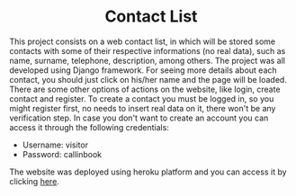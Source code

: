 <h1 : align="center">Contact List</h1>

This project consists on a web contact list, in which will be stored some contacts with some of their respective informations (no real data), such as name, surname, telephone, description, among others. The project was all developed using Django framework.
For seeing more details about each contact, you should just click on his/her name and the page will be loaded. There are some other options of actions on the website, like login, create contact and register. To create a contact you must be logged in, so you might register first, no needs to insert real data on it, there won't be any verification step. In case you don't want to create an account you can access it through the following credentials:
<ul>
   <li>Username: visitor
   <li>Password: callinbook
</ul>

The website was deployed using heroku platform and you can access it by clicking <a href="https://callinbook.herokuapp.com/">here</a>.
